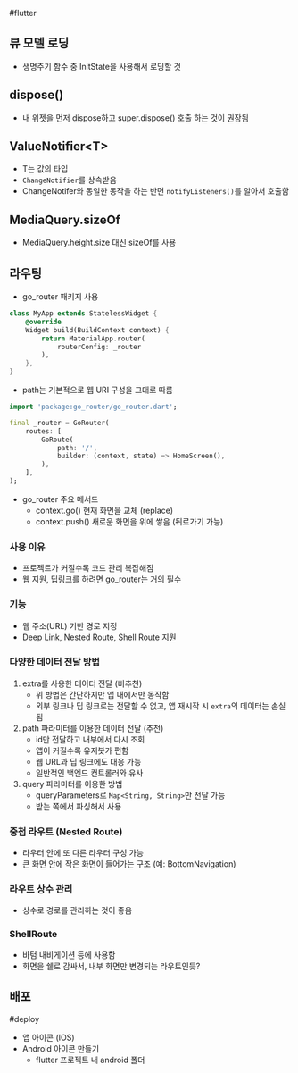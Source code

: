 #flutter 

## 뷰 모델 로딩
- 생명주기 함수 중 InitState을 사용해서 로딩할 것

## dispose()
- 내 위젯을 먼저 dispose하고 super.dispose() 호출 하는 것이 권장됨

## ValueNotifier\<T>
- T는 값의 타입
- `ChangeNotifier`를 상속받음
- ChangeNotifer와 동일한 동작을 하는 반면 `notifyListeners()`를 알아서 호출함


## MediaQuery.sizeOf
- MediaQuery.height.size 대신 sizeOf를 사용

## 라우팅
- go_router 패키지 사용

```dart
class MyApp extends StatelessWidget {
	@override
	Widget build(BuildContext context) {
		return MaterialApp.router(
			routerConfig: _router
		),
	},
}
```

- path는 기본적으로 웹 URI 구성을 그대로 따름

```dart
import 'package:go_router/go_router.dart';

final _router = GoRouter(
	routes: [
		GoRoute(
			path: '/',
			builder: (context, state) => HomeScreen(),
		),
	],
);
```


- go_router 주요 메서드
	- context.go() 현재 화면을 교체 (replace)
	- context.push() 새로운 화면을 위에 쌓음 (뒤로가기 가능)

### 사용 이유
- 프로젝트가 커질수록 코드 관리 복잡해짐
- 웹 지원, 딥링크를 하려면 go_router는 거의 필수

### 기능
- 웹 주소(URL) 기반 경로 지정
- Deep Link, Nested Route, Shell Route 지원


### 다양한 데이터 전달 방법

1. extra를 사용한 데이터 전달 (비추천)
	- 위 방법은 간단하지만 앱 내에서만 동작함
	- 외부 링크나 딥 링크로는 전달할 수 없고, 앱 재시작 시 `extra`의 데이터는 손실됨
2. path 파라미터를 이용한 데이터 전달 (추천)
	- id만 전달하고 내부에서 다시 조회
	- 앱이 커질수록 유지봇가 편함
	- 웹 URL과 딥 링크에도 대응 가능
	- 일반적인 백엔드 컨트롤러와 유사
3. query 파라미터를 이용한 방법
	- queryParameters로 `Map<String, String>`만 전달 가능
	- 받는 쪽에서 파싱해서 사용


### 중첩 라우트 (Nested Route)
- 라우터 안에 또 다른 라우터 구성 가능
- 큰 화면 안에 작은 화면이 들어가는 구조 (예: BottomNavigation)

### 라우트 상수 관리
- 상수로 경로를 관리하는 것이 좋음

### ShellRoute
- 바텀 내비게이션 등에 사용함
- 화면을 쉘로 감싸서, 내부 화면만 변경되는 라우트인듯?

## 배포
#deploy

- 앱 아이콘 (IOS)
- Android 아이콘 만들기
	- flutter 프로젝트 내 android 폴더